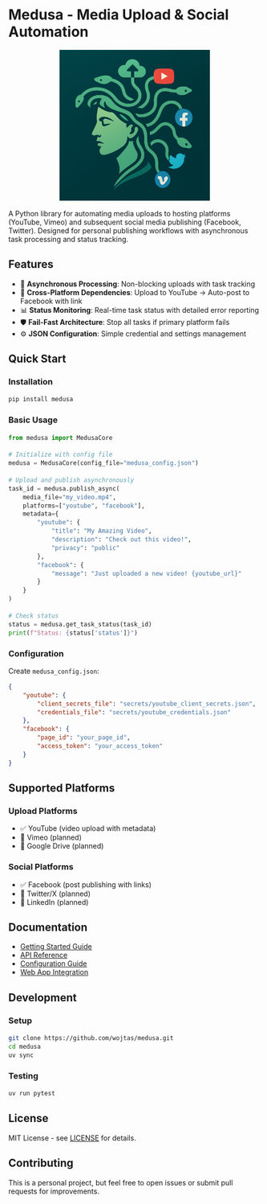 # Medusa - Media Upload & Social Automation

<div align="center">
  <img src="images/medusa.png" alt="Medusa Logo" width="300">
</div>

A Python library for automating media uploads to hosting platforms (YouTube, Vimeo) and subsequent social media publishing (Facebook, Twitter). Designed for personal publishing workflows with asynchronous task processing and status tracking.

## Features

- 🚀 **Asynchronous Processing**: Non-blocking uploads with task tracking
- 🔗 **Cross-Platform Dependencies**: Upload to YouTube → Auto-post to Facebook with link
- 📊 **Status Monitoring**: Real-time task status with detailed error reporting
- 🛡️ **Fail-Fast Architecture**: Stop all tasks if primary platform fails
- ⚙️ **JSON Configuration**: Simple credential and settings management

## Quick Start

### Installation

```bash
pip install medusa
```

### Basic Usage

```python
from medusa import MedusaCore

# Initialize with config file
medusa = MedusaCore(config_file="medusa_config.json")

# Upload and publish asynchronously
task_id = medusa.publish_async(
    media_file="my_video.mp4",
    platforms=["youtube", "facebook"],
    metadata={
        "youtube": {
            "title": "My Amazing Video",
            "description": "Check out this video!",
            "privacy": "public"
        },
        "facebook": {
            "message": "Just uploaded a new video! {youtube_url}"
        }
    }
)

# Check status
status = medusa.get_task_status(task_id)
print(f"Status: {status['status']}")
```

### Configuration

Create `medusa_config.json`:

```json
{
    "youtube": {
        "client_secrets_file": "secrets/youtube_client_secrets.json",
        "credentials_file": "secrets/youtube_credentials.json"
    },
    "facebook": {
        "page_id": "your_page_id",
        "access_token": "your_access_token"
    }
}
```

## Supported Platforms

### Upload Platforms
- ✅ YouTube (video upload with metadata)
- 🔄 Vimeo (planned)
- 🔄 Google Drive (planned)

### Social Platforms
- ✅ Facebook (post publishing with links)
- 🔄 Twitter/X (planned)
- 🔄 LinkedIn (planned)

## Documentation

- [Getting Started Guide](docs/getting_started.md)
- [API Reference](docs/api_reference.md)
- [Configuration Guide](examples/config_example.json)
- [Web App Integration](examples/web_app_integration.py)

## Development

### Setup

```bash
git clone https://github.com/wojtas/medusa.git
cd medusa
uv sync
```

### Testing

```bash
uv run pytest
```

## License

MIT License - see [LICENSE](LICENSE) for details.

## Contributing

This is a personal project, but feel free to open issues or submit pull requests for improvements.
